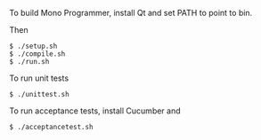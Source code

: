To build Mono Programmer, install Qt and set PATH to point to bin.

Then

    $ ./setup.sh
    $ ./compile.sh
    $ ./run.sh

To run unit tests

    $ ./unittest.sh

To run acceptance tests, install Cucumber and

    $ ./acceptancetest.sh
